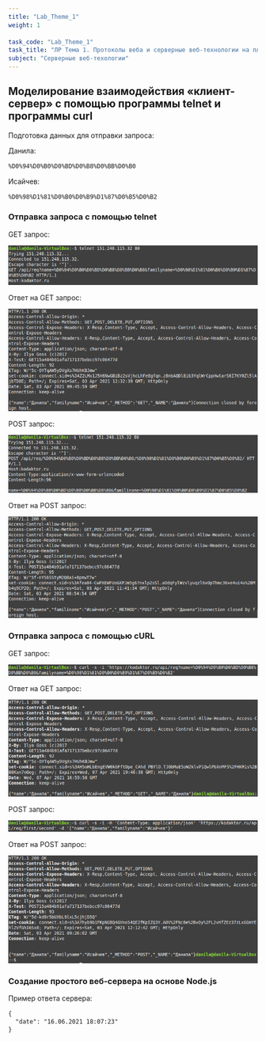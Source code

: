 ```yaml
---
title: "Lab_Theme_1"
weight: 1

task_code: "Lab_Theme_1"
task_title: "ЛР Тема 1. Протоколы веба и серверные веб-технологии на платформе Node.js"
subject: "Серверные веб-техологии"
---
```


## Моделирование взаимодействия «клиент-сервер» с помощью программы telnet и программы curl

Подготовка данных для отправки запроса:

Данила: 

```bash
%D0%94%D0%B0%D0%BD%D0%B8%D0%BB%D0%B0
```

Исайчев:

```bash
%D0%98%D1%81%D0%B0%D0%B9%D1%87%D0%B5%D0%B2
```

### Отправка запроса с помощью telnet

GET запрос:

![GET запрос](./lab-1-screenshots/telnet-get-req.png) 

Ответ на GET запрос:

![Ответ на GET запрос](./lab-1-screenshots/telnet-get-res.png) 

POST запрос:

![POST запрос](./lab-1-screenshots/telnet-post-req.png) 

Ответ на POST запрос:

![Ответ на POST запрос](./lab-1-screenshots/telnet-post-res.png)  

### Отправка запроса с помощью cURL

GET запрос:

![GET запрос](./lab-1-screenshots/curl-get-req.png) 

Ответ на GET запрос:

![Ответ на GET запрос](./lab-1-screenshots/curl-get-res.png) 

POST запрос:

![POST запрос](./lab-1-screenshots/curl-post-req.png) 

Ответ на POST запрос:

![Ответ на POST запрос](./lab-1-screenshots/curl-post-res.png)  

### Создание простого веб-сервера на основе Node.js

Пример ответа сервера:

```
{
  "date": "16.06.2021 18:07:23"
}
```
